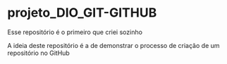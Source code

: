 # projeto_DIO_GIT-GITHUB
Esse repositório é o primeiro que criei sozinho

A ideia deste repositório é a de demonstrar o processo de criação de um repositório no GitHub
